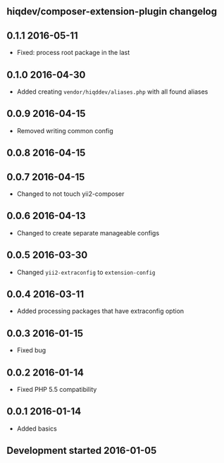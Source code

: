 hiqdev/composer-extension-plugin changelog
------------------------------------------

## 0.1.1 2016-05-11

- Fixed: process root package in the last

## 0.1.0 2016-04-30

- Added creating `vendor/hiqddev/aliases.php` with all found aliases

## 0.0.9 2016-04-15

- Removed writing common config

## 0.0.8 2016-04-15


## 0.0.7 2016-04-15

- Changed to not touch yii2-composer

## 0.0.6 2016-04-13

- Changed to create separate manageable configs

## 0.0.5 2016-03-30

- Changed `yii2-extraconfig` to `extension-config`

## 0.0.4 2016-03-11

- Added processing packages that have extraconfig option

## 0.0.3 2016-01-15

- Fixed bug

## 0.0.2 2016-01-14

- Fixed PHP 5.5 compatibility

## 0.0.1 2016-01-14

- Added basics

## Development started 2016-01-05

